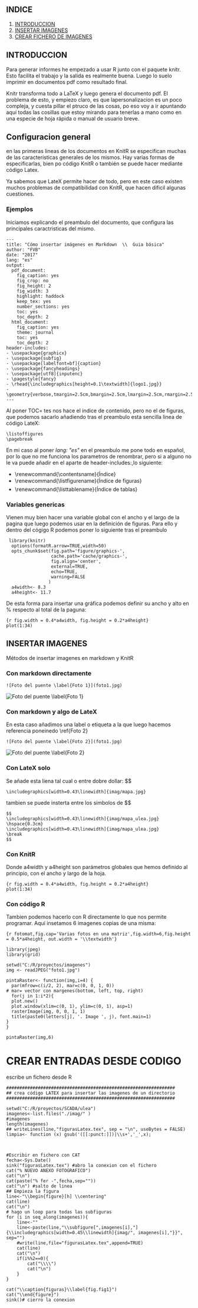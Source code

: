 

## INDICE
1. [INTRODUCCION](#INTRODUCCION)
2. [INSERTAR IMAGENES](#INSERT_IMAG)
3. [CREAR FICHERO DE IMAGENES](#FICHERO)

## INTRODUCCION <a name="INTRODUCCION"></a>
Para generar informes he empezado a usar R junto con el paquete knitr. Esto facilita el trabajo y la salida es realmente buena.
Luego lo suelo imprimir en documentos pdf como resultado final.

Knitr transforma todo a LaTeX y luego genera el documento pdf.
El problema de esto, y empiezo claro, es que lapersonalizacion es un poco compleja, y cuesta pillar el ptruco de las cosas, po eso voy a ir apuntando aquí todas las cosillas que estoy mirando para tenerlas a mano como en una especie de hoja rápida o manual de usuario breve.

## Configuracion general
en las primeras lineas de los documentos en KnitR se especifican muchas de las caracteristicas generales de los mismos. Hay varias formas de especificarlas, bien po código KnitR o también se puede hacer mediante código Latex.

Ya sabemos que LateX permite hacer de todo, pero en este caso existen muchos problemas de compatibilidad con KnitR, que hacen dificil algunas cuestiones.

### Ejemplos
Iniciamos explicando el preambulo del documento, que configura las principales caractristicas del mismo.
```{}
---
title: "Cómo insertar imágenes en Markdown  \\  Guia básica"
author: "FVB"
date: "2017"
lang: "es"
output:
  pdf_document:
    fig_caption: yes
    fig_crop: no
    fig_height: 2
    fig_width: 3
    highlight: haddock
    keep_tex: yes
    number_sections: yes
    toc: yes
    toc_depth: 2
  html_document:
    fig_caption: yes
    theme: journal
    toc: yes
    toc_depth: 2
header-includes: 
- \usepackage{graphicx}
- \usepackage{subfig}
- \usepackage[labelfont=bf]{caption}
- \usepackage{fancyheadings}
- \usepackage[utf8]{inputenc}
- \pagestyle{fancy}
- \rhead{\includegraphics[height=0.1\textwidth]{logo1.jpg}}
- \geometry{verbose,tmargin=2.5cm,bmargin=2.5cm,lmargin=2.5cm,rmargin=2.5cm}  
---
```
Al poner TOC= tes nos hace el indice de contenido, pero no el de figuras, que podemos sacarlo añadiendo tras el preambulo esta sencilla linea de código LateX:

```{}
\listoffigures
\pagebreak
```` 
En mi caso al poner *lang: "es"* en el preambulo me pone todo en español, por lo que no me funciona los parametros de renombrar, pero si a alguno no le va puede añadir en el aparte de header-includes:,lo siguiente:
- \renewcommand{\contentsname}{Índice}
- \renewcommand{\listfigurename}{Índice de figuras}
- \renewcommand{\listtablename}{Índice de tablas}

### Variables genericas
Vienen muy bien hacer una variable global con el ancho y el largo de la pagina que luego podemos usar en la definición de figuras.
Para ello y dentro del cógigo R podemos poner lo siguiente tras el preambulo
```{r}
 library(knitr)
  options(formatR.arrow=TRUE,width=50)
  opts_chunk$set(fig.path='figure/graphics-', 
                 cache.path='cache/graphics-', 
                 fig.align='center',
                 external=TRUE,
                 echo=TRUE,
                 warning=FALSE
                )
  a4width<- 8.3
  a4height<- 11.7
```
De esta forma para insertar una gráfica podemos definir su ancho y alto en % respecto al total de la paguna:
```{}
{r fig.width = 0.4*a4width, fig.height = 0.2*a4height}
plot(1:34)
```
## INSERTAR IMAGENES <a name="INSERT_IMAG"></a>

Métodos de insertar imagenes en markdown y KnitR
### Con markdown directamente
```{}
![Foto del puente \label{Foto 1}](foto1.jpg)
```
![Foto del puente \label{Foto 1}](foto1.jpg)

### Con markdown y algo de LateX
En esta caso añadimos una label o etiqueta a la que luego hacemos referencia poneinedo \ref{Foto 2}
```{}
![Foto del puente \label{Foto 2}](foto1.jpg)
```
![Foto del puente \label{Foto 2}](foto1.jpg)

### Con LateX solo

Se añade esta liena tal cual o entre dobre dollar: $$
```{}
\includegraphics[width=0.43\linewidth]{imag/mapa.jpg}
```
tambien se puede insterta entre los simbolos de $$
```{}
$$
\includegraphics[width=0.43\linewidth]{imag/mapa_ulea.jpg}
\hspace{0.3cm}
\includegraphics[width=0.43\linewidth]{imag/mapa_ulea.jpg}
\break
$$
```
### Con KnitR
Donde a4width y a4height son parámetros globales que hemos definido al principio, con el ancho y largo de la hoja.
```{}
{r fig.width = 0.4*a4width, fig.height = 0.2*a4height}
plot(1:34)
```
### Con código R

Tambien podemos hacerlo con R directamente lo que nos permite programar.
Aquí insetamos 6 imagenes copias de una misma:
```{}
{r fotomat,fig.cap='Varias fotos en una matriz',fig.width=6,fig.height = 0.5*a4height, out.width = '\\textwidth'}
```
```{r fotomat,fig.cap='Varias fotos en una matriz',fig.width=6,fig.height = 0.5*a4height, out.width = '\\textwidth'}
library(jpeg)
library(grid)

setwd("C:/R/proyectos/imagenes")
img <- readJPEG("foto1.jpg")

pintaRaster<- function(img,i=4) {
  par(mfrow=c(i/2, 2), mar=c(0, 0, 1, 0))
# mar= vector con margenes(bottom, left, top, right)
  for(j in 1:i*2){
  plot.new()
  plot.window(xlim=c(0, 1), ylim=c(0, 1), asp=1)
  rasterImage(img, 0, 0, 1, 1)
  title(paste0(letters[j], '. Image ', j), font.main=1)
}
}

pintaRaster(img,6)
```


# CREAR ENTRADAS DESDE CODIGO
 escribe un fichero desde R
```{r}
################################################################
## crea código LATEX para insertar las imagenes de un directorio
################################################################

setwd("C:/R/proyectos/SCADA/ulea")
imagenes<-list.files("./imag/" )
#imagenes
length(imagenes)
## writeLines(line,"figurasLatex.tex", sep = "\n", useBytes = FALSE)
limpia<- function (x) gsub('([[:punct:]])|\\s+','_',x);



#Escribir en fichero con CAT
fecha<-Sys.Date()
sink("figurasLatex.tex") #abro la conexion con el fichero
cat("% NUEVO ANEXO FOTOGRAFICO")
cat("\n")
cat(paste("% fer -",fecha,sep=""))
cat("\n") #salto de linea
## Empieza la figura
line<-"\\begin{figure}[h] \\centering"
cat(line)
cat("\n")
# hago un loop para todas las subfiguras
for (i in seq_along(imagenes)){
    line<-""
    line<-paste(line,"\\subfigure[",imagenes[i],"]{\\includegraphics[width=0.45\\linewidth]{imag/", imagenes[i],"}}", sep="")
    #write(line,file="figurasLatex.tex",append=TRUE)
    cat(line)
    cat("\n")
    if(i%%2==0){
        cat("\\\\")
        cat("\n")
    }
}

cat("\\caption{figuras}\\label{fig.fig1}")
cat("\\end{figure}")
sink()# cierro la conexion
```
